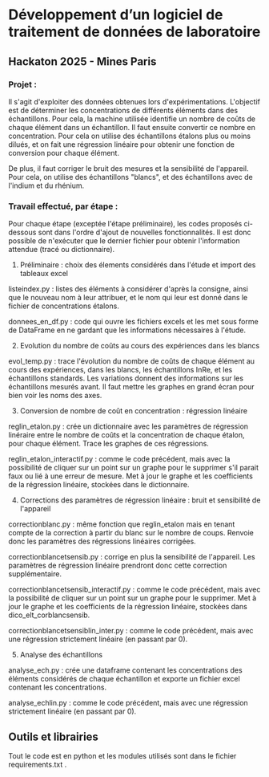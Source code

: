 # Développement d’un logiciel de traitement de données de laboratoire
## Hackaton 2025 - Mines Paris

### Projet :

Il s'agit d'exploiter des données obtenues lors d'expérimentations. L'objectif est de déterminer les concentrations de différents éléments dans des échantillons. Pour cela, la machine utilisée identifie un nombre de coûts de chaque élément dans un échantillon. Il faut ensuite convertir ce nombre en concentration. Pour cela on utilise des échantillons étalons plus ou moins dilués, et on fait une régression linéaire pour obtenir une fonction de conversion pour chaque élément. 

De plus, il faut corriger le bruit des mesures et la sensibilité de l'appareil. Pour cela, on utilise des échantillons "blancs", et des échantillons avec de l'indium et du rhénium.

### Travail effectué, par étape :

Pour chaque étape (exceptée l'étape préliminaire), les codes proposés ci-dessous sont dans l'ordre d'ajout de nouvelles fonctionnalités. Il est donc possible de n'exécuter que le dernier fichier pour obtenir l'information attendue (tracé ou dictionnaire).

1. Préliminaire : choix des élements considérés dans l'étude et import des tableaux excel

listeindex.py : listes des éléments à considérer d'après la consigne, ainsi que le nouveau nom à leur attribuer, et le nom qui leur est donné dans le fichier de concentrations étalons.

donnees_en_df.py : code qui ouvre les fichiers excels et les met sous forme de DataFrame en ne gardant que les informations nécessaires à l'étude.

2. Evolution du nombre de coûts au cours des expériences dans les blancs

evol_temp.py : trace l'évolution du nombre de coûts de chaque élément au cours des expériences, dans les blancs, les échantillons InRe, et les échantillons standards. Les variations donnent des informations sur les échantillons mesurés avant. Il faut mettre les graphes en grand écran pour bien voir les noms des axes. 

3. Conversion de nombre de coût en concentration : régression linéaire

reglin_etalon.py : crée un dictionnaire avec les paramètres de régression linéraire entre le nombre de coûts et la concentration de chaque étalon, pour chaque élément.  Trace les graphes de ces régressions.

reglin_etalon_interactif.py : comme le code précédent, mais avec la possibilité de cliquer sur un point sur un graphe pour le supprimer s'il parait faux ou lié à une erreur de mesure. Met à jour le graphe et les coefficients de la régression linéaire, stockées dans le dictionnaire.

4. Corrections des paramètres de régression linéaire : bruit et sensibilité de l'appareil

correctionblanc.py : même fonction que reglin_etalon mais en tenant compte de la correction à partir du blanc sur le nombre de coups. Renvoie donc les paramètres des régressions linéaires corrigées.

correctionblancetsensib.py : corrige en plus la sensibilité de l'appareil. Les paramètres de régression linéaire prendront donc cette correction supplémentaire.

correctionblancetsensib_interactif.py : comme le code précédent, mais avec la possibilité de cliquer sur un point sur un graphe pour le supprimer. Met à jour le graphe et les coefficients de la régression linéaire, stockées dans dico_elt_corblancsensib.

correctionblancetsensiblin_inter.py : comme le code précédent, mais avec une régression strictement linéaire (en passant par 0).

5. Analyse des échantillons 

analyse_ech.py : crée une dataframe contenant les concentrations des éléments considérés de chaque échantillon et exporte un fichier excel contenant les concentrations.

analyse_echlin.py : comme le code précédent, mais avec une régression strictement linéaire (en passant par 0).

## Outils et librairies

Tout le code est en python et les modules utilisés sont dans le fichier requirements.txt .